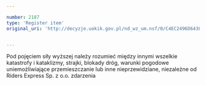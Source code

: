 ```yaml
---

number: 2187
type: 'Register item'
original_uri: 'http://decyzje.uokik.gov.pl/nd_wz_um.nsf/0/C4EC2496D64381EAC125783F003F060F?OpenDocument'


---
```


Pod pojęciem siły wyższej należy rozumieć między innymi wszelkie katastrofy i kataklizmy, strajki, blokady dróg, warunki pogodowe uniemożliwiające przemieszczanie lub inne nieprzewidziane, niezależne od Riders Express Sp. z o.o. zdarzenia

